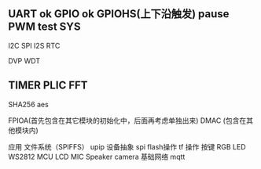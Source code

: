 UART                    ok
GPIO                    ok
GPIOHS(上下沿触发)      pause
PWM                     test
SYS
----------------------
I2C
SPI
I2S
RTC

DVP
WDT

TIMER
PLIC
FFT
----------------------

SHA256
aes

FPIOA(首先包含在其它模块的初始化中，后面再考虑单独出来)
DMAC (包含在其他模块内)



应用
文件系统（SPIFFS）
upip
设备抽象
 spi flash操作
 tf 操作
 按键
 RGB LED
 WS2812
 MCU LCD
 MIC
 Speaker
 camera
基础网络
mqtt
